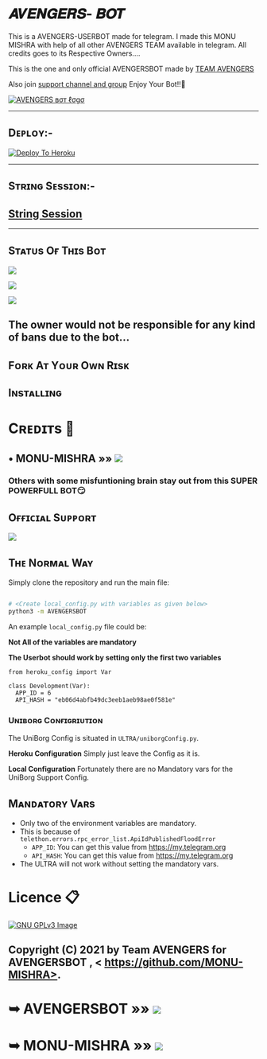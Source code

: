 # 𝑨𝑽𝑬𝑵𝑮𝑬𝑹𝑺- 𝑩𝑶𝑻
This is a AVENGERS-USERBOT made for telegram. I made this MONU MISHRA with help of all other AVENGERS TEAM available in telegram. All credits goes to its Respective Owners....

This is the one and only official AVENGERSBOT made by [ TEAM AVENGERS](https://t.me/AVENGERSBOTOT) 

Also join [support channel and group](https://t.me/AVENGERS_HELP) Enjoy Your Bot!!💝

[![ AVENGERS вσт ℓσgσ](https://telegra.ph/file/83c063817adb2b60cc0be.jpg)](https://t.me/AVENGERSBOTOT)

-------------------------------------------------

## Dᴇᴘʟᴏʏ:-

[![Deploy To Heroku](https://www.herokucdn.com/deploy/button.svg)](https://dashboard.heroku.com/new?button-url=https%3A%2F%2Fgithub.com%2FMONU-MISHRA%2FHEROKU&template=https%3A%2F%2Fgithub.com%2FMONU-MISHRA%2FHEROKU)

------------------------------------------------

## Sᴛʀɪɴɢ Sᴇssɪᴏɴ:-

## [String Session](https://repl.it/@legendx22/LEGEND-BOT#main.py)

-------------------------------------------------

## Sᴛᴀᴛᴜs Oғ Tʜɪs Bᴏᴛ
<p align="left"><a href="https://github.com/AVENGERSBOT-OP/ULTRA-X/network/members"><img src="https://img.shields.io/github/forks/ULTRA-OP/ULTRA-X?label=Forks&logoColor=pink&style=social"></a><p align="left"><a href="https://github.com/ULTRA-OP/ULTRA-X/stargazers"><img src="https://img.shields.io/github/stars/ULTRA-OP/ULTRA-X?logoColor=red&style=social"></a><p align="left"><a href="https://github.com/ULTRA-OP/ULTRA-x"><img src="https://img.shields.io/github/last-commit/Ultra-Op/Ultra-X?style=plastic"></a>

## The owner would not be responsible for any kind of bans due to the bot...
## Fᴏʀᴋ Aᴛ Yᴏᴜʀ Oᴡɴ Rɪsᴋ
## Iɴsᴛᴀʟʟɪɴɢ

# Cʀᴇᴅɪᴛs 📍
## • MONU-MISHRA »»  <a href="https://github.com/MONU-MISHRA" alt="MONU-MISHRA"> <img src="https://img.shields.io/badge/MONU-MISHRA-E5E4E2?logo=github" /></a>



### Others with some misfuntioning brain stay out from this SUPER POWERFULL BOT😏

## Oғғɪᴄɪᴀʟ Sᴜᴘᴘᴏʀᴛ
<a href="https://telegram.me/AVENGERSBOTChat"><img src="https://img.shields.io/badge/Join-Support%20Channel-red.svg?style=for-the-badge&logo=Telegram"></a>

## Tʜᴇ Nᴏʀᴍᴀʟ Wᴀʏ

Simply clone the repository and run the main file:
```sh

# <Create local_config.py with variables as given below>
python3 -m AVENGERSBOT
```

An example `local_config.py` file could be:

**Not All of the variables are mandatory**

__The Userbot should work by setting only the first two variables__

```python3
from heroku_config import Var

class Development(Var):
  APP_ID = 6
  API_HASH = "eb06d4abfb49dc3eeb1aeb98ae0f581e"
```

### Uɴɪʙᴏʀɢ Cᴏɴғɪɢʀɪᴜᴛɪᴏɴ

The UniBorg Config is situated in `ULTRA/uniborgConfig.py`.

**Heroku Configuration**
Simply just leave the Config as it is.

**Local Configuration**
Fortunately there are no Mandatory vars for the UniBorg Support Config.

## Mᴀɴᴅᴀᴛᴏʀʏ Vᴀʀs

- Only two of the environment variables are mandatory.
- This is because of `telethon.errors.rpc_error_list.ApiIdPublishedFloodError`
    - `APP_ID`:   You can get this value from https://my.telegram.org 
    - `API_HASH`:   You can get this value from https://my.telegram.org
- The ULTRA will not work without setting the mandatory vars.


# Licence 📋
[![GNU GPLv3 Image](https://www.gnu.org/graphics/gplv3-127x51.png)](http://www.gnu.org/licenses/gpl-3.0.en.html)  

## Copyright (C) 2021 by Team AVENGERS for AVENGERSBOT , < https://github.com/MONU-MISHRA>.


# ➥ AVENGERSBOT  »»  <a href="https://github.comONU-MISHRA/AVENGERSBOT" alt="UltraX"> <img src="https://img.shields.io/badge/AVENGERSBOT-413839?logo=github" /></a>
# ➥ MONU-MISHRA  »»  <a href="https://github.com/AVENGERSBOT" alt="Ultra-Op"> <img src="https://img.shields.io/badge/MONU-MISHRA-BCE954?logo=github" /></a>
